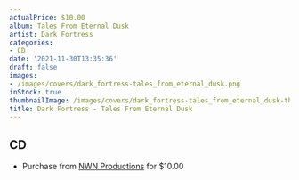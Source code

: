 ```yaml
---
actualPrice: $10.00
album: Tales From Eternal Dusk
artist: Dark Fortress
categories:
- CD
date: '2021-11-30T13:35:36'
draft: false
images:
- /images/covers/dark_fortress-tales_from_eternal_dusk.png
inStock: true
thumbnailImage: /images/covers/dark_fortress-tales_from_eternal_dusk-thumb.png
title: Dark Fortress - Tales From Eternal Dusk
---
```


## CD
* Purchase from [NWN Productions](http://shop.nwnprod.com/index.php?route=product/product&path=93&product_id=19153&sort=pd.name&order=ASC) for $10.00
